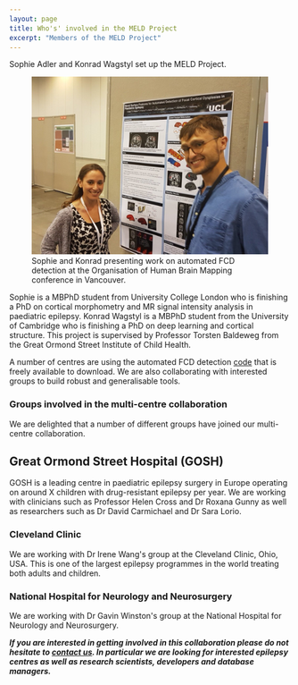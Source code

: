 ```yaml
---
layout: page
title: Who's' involved in the MELD Project
excerpt: "Members of the MELD Project"
---
```


Sophie Adler and Konrad Wagstyl set up the MELD Project. 


<figure>
<img src="/images/ohbm.jpg"
alt="Sophie and Konrad at OHBM">
<figcaption>Sophie and Konrad presenting work on automated FCD detection at the Organisation of Human Brain Mapping conference in Vancouver.</figcaption>
</figure>

Sophie is a MBPhD student from University College London who is finishing a PhD on cortical morphometry and MR signal intensity analysis in paediatric epilepsy. Konrad Wagstyl is a MBPhD student from the University of Cambridge who is finishing a PhD on deep learning and cortical structure. This project is supervised by Professor Torsten Baldeweg from the Great Ormond Street Institute of Child Health.

A number of centres are using the automated FCD detection [code](https://github.com/kwagstyl/FCDdetection) that is freely available to download. We are also collaborating with interested groups to build robust and generalisable tools.

### Groups involved in the multi-centre collaboration

We are delighted that a number of different groups have joined our multi-centre collaboration.

## Great Ormond Street Hospital (GOSH)
GOSH is a leading centre in paediatric epilepsy surgery in Europe operating on around X children with drug-resistant epilepsy per year. We are working with clinicians such as Professor Helen Cross and Dr Roxana Gunny as well as researchers such as Dr David Carmichael and Dr Sara Lorio.

### Cleveland Clinic 
We are working with Dr Irene Wang's group at the Cleveland Clinic, Ohio, USA. This is one of the largest epilepsy programmes in the world treating both adults and children.  

### National Hospital for Neurology and Neurosurgery
We are working with Dr Gavin Winston's group at the National Hospital for Neurology and Neurosurgery.

***If you are interested in getting involved in this collaboration please do not hesitate to [contact us](mailto:MELD.study@gmail.com). In particular we are looking for interested epilepsy centres as well as research scientists, developers and database managers.***


